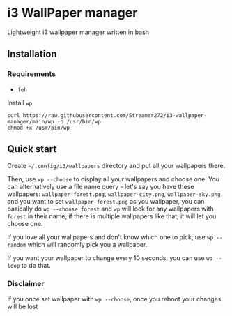 # i3 WallPaper manager

Lightweight i3 wallpaper manager written in bash

## Installation

### Requirements

- `feh`

Install `wp`

```
curl https://raw.githubusercontent.com/Streamer272/i3-wallpaper-manager/main/wp -o /usr/bin/wp
chmod +x /usr/bin/wp
```

## Quick start

Create `~/.config/i3/wallpapers` directory and put all your wallpapers there.

Then, use `wp --choose` to display all your wallpapers and choose one.
You can alternatively use a file name query - let's say you have these wallpapers: `wallpaper-forest.png`, `wallpaper-city.png`, `wallpaper-sky.png` and you want to set `wallpaper-forest.png` as you wallpaper, you can basically do `wp --choose forest` and `wp` will look for any wallpapers with `forest` in their name, if there is multiple wallpapers like that, it will let you choose one.

If you love all your wallpapers and don't know which one to pick, use `wp --random` which will randomly pick you a wallpaper.

If you want your wallpaper to change every 10 seconds, you can use `wp --loop` to do that.

### Disclaimer

If you once set wallpaper with `wp --choose`, once you reboot your changes will be lost
